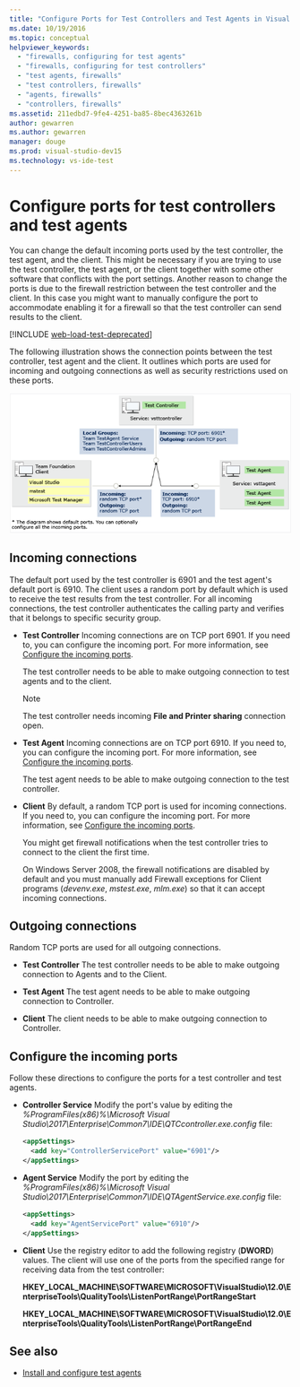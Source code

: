 ```yaml
---
title: "Configure Ports for Test Controllers and Test Agents in Visual Studio"
ms.date: 10/19/2016
ms.topic: conceptual
helpviewer_keywords:
  - "firewalls, configuring for test agents"
  - "firewalls, configuring for test controllers"
  - "test agents, firewalls"
  - "test controllers, firewalls"
  - "agents, firewalls"
  - "controllers, firewalls"
ms.assetid: 211edbd7-9fe4-4251-ba85-8bec4363261b
author: gewarren
ms.author: gewarren
manager: douge
ms.prod: visual-studio-dev15
ms.technology: vs-ide-test
---
```

# Configure ports for test controllers and test agents

You can change the default incoming ports used by the test controller, the test agent, and the client. This might be necessary if you are trying to use the test controller, the test agent, or the client together with some other software that conflicts with the port settings. Another reason to change the ports is due to the firewall restriction between the test controller and the client. In this case you might want to manually configure the port to accommodate enabling it for a firewall so that the test controller can send results to the client.

[!INCLUDE [web-load-test-deprecated](includes/web-load-test-deprecated.md)]

The following illustration shows the connection points between the test controller, test agent and the client. It outlines which ports are used for incoming and outgoing connections as well as security restrictions used on these ports.

![Test contoller and test agent ports and security](../test/media/test-controller-agent-firewall.png)

## Incoming connections

The default port used by the test controller is 6901 and the test agent's default port is 6910. The client uses a random port by default which is used to receive the test results from the test controller. For all incoming connections, the test controller authenticates the calling party and verifies that it belongs to specific security group.

- **Test Controller** Incoming connections are on TCP port 6901. If you need to, you can configure the incoming port. For more information, see [Configure the incoming ports](#configure-the-incoming-ports).

    The test controller needs to be able to make outgoing connection to test agents and to the client.

    > [!NOTE]
    > The test controller needs incoming **File and Printer sharing** connection open.

- **Test Agent** Incoming connections are on TCP port 6910. If you need to, you can configure the incoming port. For more information, see [Configure the incoming ports](#configure-the-incoming-ports).

   The test agent needs to be able to make outgoing connection to the test controller.

- **Client** By default, a random TCP port is used for incoming connections. If you need to, you can configure the incoming port. For more information, see [Configure the incoming ports](#configure-the-incoming-ports).

   You might get firewall notifications when the test controller tries to connect to the client the first time.

   On Windows Server 2008, the firewall notifications are disabled by default and you must manually add Firewall exceptions for Client programs (*devenv.exe*, *mstest.exe*, *mlm.exe*) so that it can accept incoming connections.

## Outgoing connections

Random TCP ports are used for all outgoing connections.

- **Test Controller** The test controller needs to be able to make outgoing connection to Agents and to the Client.

- **Test Agent** The test agent needs to be able to make outgoing connection to Controller.

- **Client** The client needs to be able to make outgoing connection to Controller.

## Configure the incoming ports

Follow these directions to configure the ports for a test controller and test agents.

- **Controller Service** Modify the port's value by editing the *%ProgramFiles(x86)%\Microsoft Visual Studio\2017\Enterprise\Common7\IDE\QTCcontroller.exe.config* file:

    ```xml
    <appSettings>
      <add key="ControllerServicePort" value="6901"/>
    </appSettings>
    ```

- **Agent Service** Modify the port by editing the *%ProgramFiles(x86)%\Microsoft Visual Studio\2017\Enterprise\Common7\IDE\QTAgentService.exe.config* file:

    ```xml
    <appSettings>
      <add key="AgentServicePort" value="6910"/>
    </appSettings>
    ```

- **Client** Use the registry editor to add the following registry (**DWORD**) values. The client will use one of the ports from the specified range for receiving data from the test controller:

     **HKEY_LOCAL_MACHINE\SOFTWARE\MICROSOFT\VisualStudio\12.0\EnterpriseTools\QualityTools\ListenPortRange\PortRangeStart**

     **HKEY_LOCAL_MACHINE\SOFTWARE\MICROSOFT\VisualStudio\12.0\EnterpriseTools\QualityTools\ListenPortRange\PortRangeEnd**

## See also

- [Install and configure test agents](../test/lab-management/install-configure-test-agents.md)